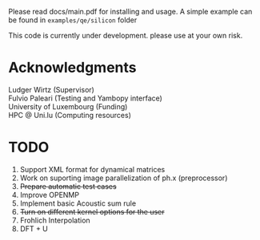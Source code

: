 Please read docs/main.pdf for installing and usage. A simple example can
be found in ```examples/qe/silicon``` folder

This code is currently under development. please use at your 
own risk.

# Acknowledgments
Ludger Wirtz (Supervisor)  
Fulvio Paleari (Testing and Yambopy interface)  
University of Luxembourg (Funding)  
HPC @ Uni.lu (Computing resources)  

# TODO  
1) Support XML format for dynamical matrices
2) Work on suporting image parallelization of ph.x (preprocessor)
3) ~~Prepare automatic test cases~~
4) Improve OPENMP
5) Implement basic Acoustic sum rule
6) ~~Turn on different kernel options for the user~~
7) Frohlich Interpolation
8) DFT + U



